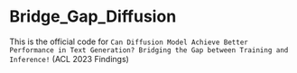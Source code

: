 # Bridge_Gap_Diffusion
This is the official code for ``Can Diffusion Model Achieve Better Performance in Text Generation? Bridging the Gap between Training and Inference!`` (ACL 2023 Findings)
